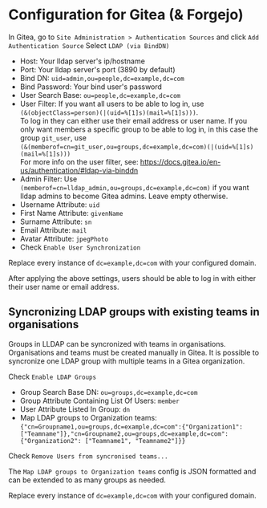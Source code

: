 # Configuration for Gitea (& Forgejo)
In Gitea, go to `Site Administration > Authentication Sources` and click `Add Authentication Source`
Select `LDAP (via BindDN)`

* Host: Your lldap server's ip/hostname
* Port: Your lldap server's port (3890 by default)
* Bind DN: `uid=admin,ou=people,dc=example,dc=com`
* Bind Password: Your bind user's password
* User Search Base: `ou=people,dc=example,dc=com`
* User Filter:  If you want all users to be able to log in, use<br>
`(&(objectClass=person)(|(uid=%[1]s)(mail=%[1]s)))`.<br>
To log in they can either use their email address or user name. If you only want members a specific group to be able to log in, in this case the group `git_user`, use<br>
`(&(memberof=cn=git_user,ou=groups,dc=example,dc=com)(|(uid=%[1]s)(mail=%[1]s)))`<br>
For more info on the user filter, see: https://docs.gitea.io/en-us/authentication/#ldap-via-binddn
* Admin Filter: Use `(memberof=cn=lldap_admin,ou=groups,dc=example,dc=com)` if you want lldap admins to become Gitea admins. Leave empty otherwise.
* Username Attribute: `uid`
* First Name Attribute: `givenName`
* Surname Attribute: `sn`
* Email Attribute: `mail`
* Avatar Attribute: `jpegPhoto`
* Check `Enable User Synchronization`

Replace every instance of `dc=example,dc=com` with your configured domain.

After applying the above settings, users should be able to log in with either their user name or email address.

## Syncronizing LDAP groups with existing teams in organisations

Groups in LLDAP can be syncronized with teams in organisations. Organisations and teams must be created manually in Gitea. 
It is possible to syncronize one LDAP group with multiple teams in a Gitea organization.

Check `Enable LDAP Groups`

* Group Search Base DN: `ou=groups,dc=example,dc=com`
* Group Attribute Containing List Of Users: `member`
* User Attribute Listed In Group: `dn`
* Map LDAP groups to Organization teams: `{"cn=Groupname1,ou=groups,dc=example,dc=com":{"Organization1": ["Teamname"]},"cn=Groupname2,ou=groups,dc=example,dc=com": {"Organization2": ["Teamname1", "Teamname2"]}}`

Check `Remove Users from syncronised teams...`

The `Map LDAP groups to Organization teams` config is JSON formatted and can be extended to as many groups as needed.

Replace every instance of `dc=example,dc=com` with your configured domain.
